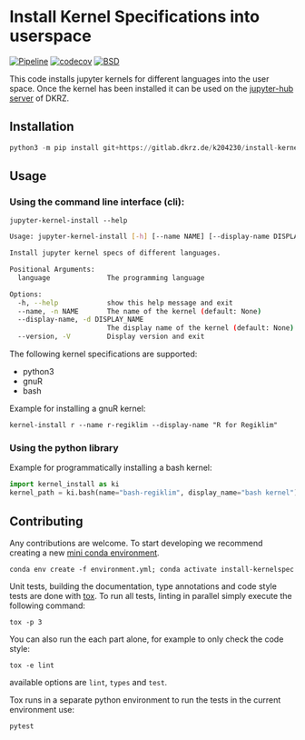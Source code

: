 # Install Kernel Specifications into userspace

[![Pipeline](https://github.com/FREVA-CLINT/install-kernlespec/actions/workflows/ci_job.yml/badge.svg)](https://github.com/FREVA-CLINT/install-kernelspec/actions)
[![codecov](https://codecov.io/gh/FREVA-CLINT/install-kernelspec/graph/badge.svg?token=90RyY5I9AI)](https://codecov.io/gh/FREVA-CLINT/install-kernelspec)
[![BSD](https://anaconda.org/conda-forge/freva/badges/license.svg)](https://github.com/FREVA-CLINT/install-kernelspec/LICENSE)

This code installs jupyter kernels for different languages into the user space.
Once the kernel has been installed it can be used on the [jupyter-hub server](https://jupyterhub.dkrz.de/)
of DKRZ.

## Installation
```python
python3 -m pip install git+https://gitlab.dkrz.de/k204230/install-kernelspec.git
```

## Usage

### Using the command line interface (cli):

```console
jupyter-kernel-install --help
```

```bash
Usage: jupyter-kernel-install [-h] [--name NAME] [--display-name DISPLAY_NAME] [--version] language

Install jupyter kernel specs of different languages.

Positional Arguments:
  language              The programming language

Options:
  -h, --help            show this help message and exit
  --name, -n NAME       The name of the kernel (default: None)
  --display-name, -d DISPLAY_NAME
                        The display name of the kernel (default: None)
  --version, -V         Display version and exit
```

The following kernel specifications are supported:
- python3
- gnuR
- bash

Example for installing a gnuR kernel:

```console
kernel-install r --name r-regiklim --display-name "R for Regiklim"
```

### Using the python library

Example for programmatically installing a bash kernel:

```python
import kernel_install as ki
kernel_path = ki.bash(name="bash-regiklim", display_name="bash kernel")
```

## Contributing
Any contributions are welcome. To start developing we recommend creating a new
[mini conda environment](https://docs.conda.io/projects/conda/en/latest/index.html).

```console
conda env create -f environment.yml; conda activate install-kernelspec
```
Unit tests, building the documentation, type annotations and code style tests
are done with [tox](https://tox.wiki/en/latest/). To run all tests, linting
in parallel simply execute the following command:

```console
tox -p 3
```
You can also run the each part alone, for example to only check the code style:

```console
tox -e lint
```
available options are ``lint``, ``types`` and ``test``.

Tox runs in a separate python environment to run the tests in the current
environment use:

```console
pytest
```
